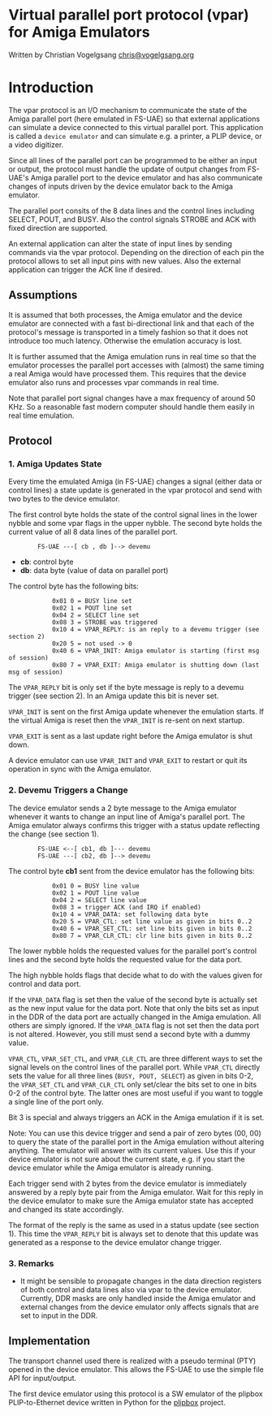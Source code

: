 # Virtual parallel port protocol (vpar) for Amiga Emulators

Written by Christian Vogelgsang <chris@vogelgsang.org>

# Introduction

The vpar protocol is an I/O mechanism to communicate the state of the Amiga parallel port (here emulated in FS-UAE) so that external applications can simulate a device connected to this virtual parallel port. This application is called a `device emulator` and can simulate e.g. a printer, a PLIP device, or a video digitizer.

Since all lines of the parallel port can be programmed to be either an input or output, the protocol must handle the update of output changes from FS-UAE's Amiga parallel port to the device emulator and has also communicate changes of inputs driven by the device emulator back to the Amiga emulator.

The parallel port consits of the 8 data lines and the control lines including SELECT, POUT, and BUSY. Also the control signals STROBE and ACK with fixed direction are supported.

An external application can alter the state of input lines by sending commands via the vpar protocol. Depending on the direction of each pin the protocol allows to set all input pins with new values. Also the external application can trigger the ACK line if desired.

## Assumptions

It is assumed that both processes, the Amiga emulator and the device emulator are connected with a fast bi-directional link and that each of the protocol's message is transported in a timely fashion so that it does not introduce too much latency. Otherwise the emulation accuracy is lost.

It is further assumed that the Amiga emulation runs in real time so that the emulator processes the parallel port accesses with (almost) the same timing a real Amiga would have processed them. This requires that the device emulator also runs and processes vpar commands in real time.

Note that parallel port signal changes have a max frequency of around 50 KHz. So a reasonable fast modern computer should handle them easily in real time emulation.

## Protocol

### 1. Amiga Updates State

Every time the emulated Amiga (in FS-UAE) changes a signal (either data or control lines) a state update is generated in the vpar protocol and send with two bytes to the device emulator.

The first control byte holds the state of the control signal lines in the lower nybble and some vpar flags in the upper nybble. The second byte holds the current value of all 8 data lines of the parallel port.

            FS-UAE ---[ cb , db ]--> devemu

- **cb**: control byte
- **db**: data byte (value of data on parallel port)

The control byte has the following bits:

                0x01 0 = BUSY line set
                0x02 1 = POUT line set
                0x04 2 = SELECT line set
                0x08 3 = STROBE was triggered
                0x10 4 = VPAR_REPLY: is an reply to a devemu trigger (see section 2)
                0x20 5 = not used -> 0
                0x40 6 = VPAR_INIT: Amiga emulator is starting (first msg of session)
                0x80 7 = VPAR_EXIT: Amiga emulator is shutting down (last msg of session)

The `VPAR_REPLY` bit is only set if the byte message is reply to a devemu trigger (see section 2). In an Amiga update this bit is never set.

`VPAR_INIT` is sent on the first Amiga update whenever the emulation starts. If the virtual Amiga is reset then the `VPAR_INIT` is re-sent on next startup.

`VPAR_EXIT` is sent as a last update right before the Amiga emulator is shut down.

A device emulator can use `VPAR_INIT` and `VPAR_EXIT` to restart or quit its operation in sync with the Amiga emulator.

### 2. Devemu Triggers a Change

The device emulator sends a 2 byte message to the Amiga emulator whenever it wants to change an input line of Amiga's parallel port. The Amiga emulator always confirms this trigger with a status update reflecting the change (see section 1).

            FS-UAE <--[ cb1, db ]--- devemu
            FS-UAE ---[ cb2, db ]--> devemu

The control byte **cb1** sent from the device emulator has the following bits:

                0x01 0 = BUSY line value
                0x02 1 = POUT line value
                0x04 2 = SELECT line value
                0x08 3 = trigger ACK (and IRQ if enabled)
                0x10 4 = VPAR_DATA: set following data byte
                0x20 5 = VPAR_CTL: set line value as given in bits 0..2
                0x40 6 = VPAR_SET_CTL: set line bits given in bits 0..2
                0x80 7 = VPAR_CLR_CTL: clr line bits given in bits 0..2

The lower nybble holds the requested values for the parallel port's control lines and the second byte holds the requested value for the data port.

The high nybble holds flags that decide what to do with the values given for control and data port.

If the `VPAR_DATA` flag is set then the value of the second byte is actually set as the new input value for the data port. Note that only the bits set as input in the DDR of the data port are actually changed in the Amiga emulation. All others are simply ignored. If the `VPAR_DATA` flag is not set then the data port is not altered. However, you still must send a second byte with a dummy value.

`VPAR_CTL`, `VPAR_SET_CTL`, and `VPAR_CLR_CTL` are three different ways to set the signal levels on the control lines of the parallel port. While `VPAR_CTL` directly sets the value for all three lines (`BUSY, POUT, SELECT`) as given in bits 0-2, the `VPAR_SET_CTL` and `VPAR_CLR_CTL` only set/clear the bits set to one in bits 0-2 of the control byte. The latter ones are most useful if you want to toggle a single line of the port only.

Bit 3 is special and always triggers an ACK in the Amiga emulation if it is set.

Note: You can use this device trigger and send a pair of zero bytes (00, 00) to query the state of the parallel port in the Amiga emulation without altering anything. The emulator will answer with its current values. Use this if your device emulator is not sure about the current state, e.g. if you start the device emulator while the Amiga emulator is already running.

Each trigger send with 2 bytes from the device emulator is immediately answered by a reply byte pair from the Amiga emulator. Wait for this reply in the device emulator to make sure the Amiga emulator state has accepted and changed its state accordingly.

The format of the reply is the same as used in a status update (see section 1). This time the `VPAR_REPLY` bit is always set to denote that this update was generated as a response to the device emulator change trigger.

### 3. Remarks

- It might be sensible to propagate changes in the data direction registers of both control and data lines also via vpar to the device emulator. Currently, DDR masks are only handled inside the Amiga emulator and external changes from the device emulator only affects signals that are set to input in the DDR.

## Implementation

The transport channel used there is realized with a pseudo terminal (PTY) opened in the device emulator. This allows the FS-UAE to use the simple file API for input/output.

The first device emulator using this protocol is a SW emulator of the plipbox PLIP-to-Ethernet device written in Python for the [plipbox][2] project.

[1]: https://github.com/cnvogelg/fs-uae-gles/tree/chris-devel
[2]: http://lallafa.de/blog/amiga-projects/plipbox
